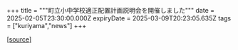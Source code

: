 +++
title = """町立小中学校適正配置計画説明会を開催しました"""
date = 2025-02-05T23:30:00.000Z
expiryDate = 2025-03-09T20:23:05.635Z
tags = ["kuriyama","news"]
+++


[[source]](https://www.town.kuriyama.hokkaido.jp/site/mirai/30113.html)
